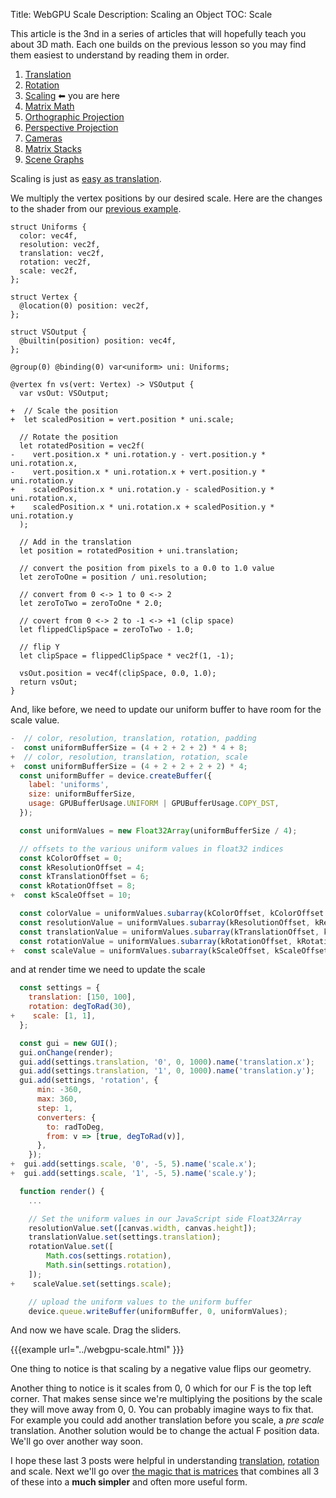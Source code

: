 Title: WebGPU Scale
Description: Scaling an Object
TOC: Scale

This article is the 3nd in a series of articles that will hopefully teach
you about 3D math. Each one builds on the previous lesson so you may find
them easiest to understand by reading them in order.

1. [Translation](webgpu-translation.html)
2. [Rotation](webgpu-rotation.html)
3. [Scaling](webgpu-scale.html) ⬅ you are here
4. [Matrix Math](webgpu-matrix-math.html)
5. [Orthographic Projection](webgpu-orthographic-projection.html)
6. [Perspective Projection](webgpu-perspective-projection.html)
7. [Cameras](webgpu-cameras.html)
8. [Matrix Stacks](webgpu-matrix-stacks.html)
9. [Scene Graphs](webgpu-scene-graphs.html)

Scaling is just as [easy as translation](webgpu-translation.html).

We multiply the vertex positions by our desired scale. Here are the changes
to the shader from our [previous example](webgpu-rotation.html).

```wgsl
struct Uniforms {
  color: vec4f,
  resolution: vec2f,
  translation: vec2f,
  rotation: vec2f,
  scale: vec2f,
};

struct Vertex {
  @location(0) position: vec2f,
};

struct VSOutput {
  @builtin(position) position: vec4f,
};

@group(0) @binding(0) var<uniform> uni: Uniforms;

@vertex fn vs(vert: Vertex) -> VSOutput {
  var vsOut: VSOutput;

+  // Scale the position
+  let scaledPosition = vert.position * uni.scale;

  // Rotate the position
  let rotatedPosition = vec2f(
-    vert.position.x * uni.rotation.y - vert.position.y * uni.rotation.x,
-    vert.position.x * uni.rotation.x + vert.position.y * uni.rotation.y
+    scaledPosition.x * uni.rotation.y - scaledPosition.y * uni.rotation.x,
+    scaledPosition.x * uni.rotation.x + scaledPosition.y * uni.rotation.y
  );

  // Add in the translation
  let position = rotatedPosition + uni.translation;

  // convert the position from pixels to a 0.0 to 1.0 value
  let zeroToOne = position / uni.resolution;

  // convert from 0 <-> 1 to 0 <-> 2
  let zeroToTwo = zeroToOne * 2.0;

  // covert from 0 <-> 2 to -1 <-> +1 (clip space)
  let flippedClipSpace = zeroToTwo - 1.0;

  // flip Y
  let clipSpace = flippedClipSpace * vec2f(1, -1);

  vsOut.position = vec4f(clipSpace, 0.0, 1.0);
  return vsOut;
}
```

And, like before, we need to update our uniform buffer to have room for
the scale value.

```js
-  // color, resolution, translation, rotation, padding
-  const uniformBufferSize = (4 + 2 + 2 + 2) * 4 + 8;
+  // color, resolution, translation, rotation, scale
+  const uniformBufferSize = (4 + 2 + 2 + 2 + 2) * 4;
  const uniformBuffer = device.createBuffer({
    label: 'uniforms',
    size: uniformBufferSize,
    usage: GPUBufferUsage.UNIFORM | GPUBufferUsage.COPY_DST,
  });

  const uniformValues = new Float32Array(uniformBufferSize / 4);

  // offsets to the various uniform values in float32 indices
  const kColorOffset = 0;
  const kResolutionOffset = 4;
  const kTranslationOffset = 6;
  const kRotationOffset = 8;
+  const kScaleOffset = 10;

  const colorValue = uniformValues.subarray(kColorOffset, kColorOffset + 4);
  const resolutionValue = uniformValues.subarray(kResolutionOffset, kResolutionOffset + 2);
  const translationValue = uniformValues.subarray(kTranslationOffset, kTranslationOffset + 2);
  const rotationValue = uniformValues.subarray(kRotationOffset, kRotationOffset + 2);
+  const scaleValue = uniformValues.subarray(kScaleOffset, kScaleOffset + 2);
```

and at render time we need to update the scale

```js
  const settings = {
    translation: [150, 100],
    rotation: degToRad(30),
+    scale: [1, 1],
  };

  const gui = new GUI();
  gui.onChange(render);
  gui.add(settings.translation, '0', 0, 1000).name('translation.x');
  gui.add(settings.translation, '1', 0, 1000).name('translation.y');
  gui.add(settings, 'rotation', {
      min: -360,
      max: 360,
      step: 1,
      converters: {
        to: radToDeg,
        from: v => [true, degToRad(v)],
      },
    });
+  gui.add(settings.scale, '0', -5, 5).name('scale.x');
+  gui.add(settings.scale, '1', -5, 5).name('scale.y');

  function render() {
    ...

    // Set the uniform values in our JavaScript side Float32Array
    resolutionValue.set([canvas.width, canvas.height]);
    translationValue.set(settings.translation);
    rotationValue.set([
        Math.cos(settings.rotation),
        Math.sin(settings.rotation),
    ]);
+    scaleValue.set(settings.scale);

    // upload the uniform values to the uniform buffer
    device.queue.writeBuffer(uniformBuffer, 0, uniformValues);
```

And now we have scale. Drag the sliders.

{{{example url="../webgpu-scale.html" }}}

One thing to notice is that scaling by a negative value flips our geometry.

Another thing to notice is it scales from 0, 0 which for our F is the
top left corner. That makes sense since we're multiplying the positions
by the scale they will move away from 0, 0. You can probably
imagine ways to fix that. For example you could add another translation
before you scale, a *pre scale* translation. Another solution would be
to change the actual F position data. We'll go over another way soon.

I hope these last 3 posts were helpful in understanding
[translation](webgpu-translation.html), [rotation](webgpu-rotation.html)
and scale. Next we'll go over [the magic that is matrices](webgpu-matrix-math.html)
that combines all 3 of these into a **much simpler** and often more useful form.
